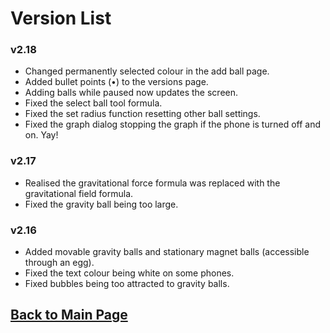 # Version List

### v2.18
- Changed permanently selected colour in the add ball page.
- Added bullet points (•) to the versions page.
- Adding balls while paused now updates the screen.
- Fixed the select ball tool formula.
- Fixed the set radius function resetting other ball settings.
- Fixed the graph dialog stopping the graph if the phone is turned off and on. Yay!

### v2.17
- Realised the gravitational force formula was replaced with the gravitational field formula.
- Fixed the gravity ball being too large.

### v2.16
- Added movable gravity balls and stationary magnet balls (accessible through an egg).
- Fixed the text colour being white on some phones.
- Fixed bubbles being too attracted to gravity balls.

## [Back to Main Page](https://balllapp.github.io/site)
